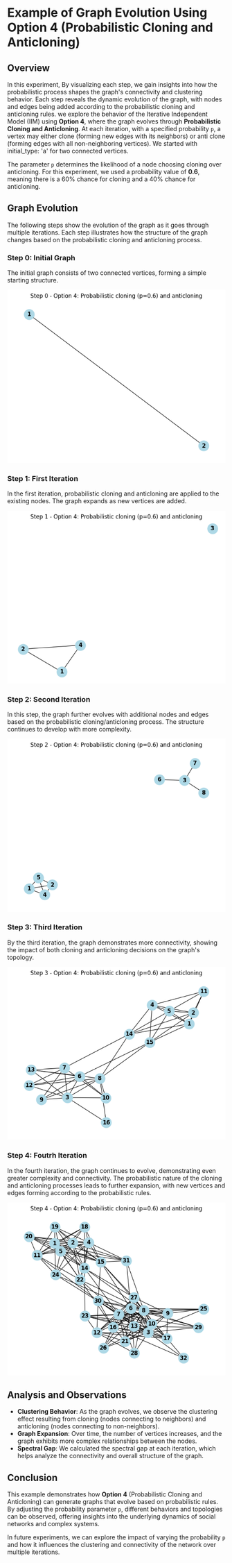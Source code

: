 # Example of Graph Evolution Using Option 4 (Probabilistic Cloning and Anticloning)

## Overview
In this experiment, By visualizing each step, we gain insights into how the probabilistic process shapes the graph's connectivity and clustering behavior. Each step reveals the dynamic evolution of the graph, with nodes and edges being added according to the probabilistic cloning and anticloning rules. we explore the behavior of the Iterative Independent Model (IIM) using **Option 4**, where the graph evolves through **Probabilistic Cloning and Anticloning**. At each iteration, with a specified probability `p`, a vertex may either clone (forming new edges with its neighbors) or anti clone (forming edges with all non-neighboring vertices). We started with initial_type: 'a' for two connected vertices. 

The parameter `p` determines the likelihood of a node choosing cloning over anticloning. For this experiment, we used a probability value of **0.6**, meaning there is a 60% chance for cloning and a 40% chance for anticloning.

## Graph Evolution

The following steps show the evolution of the graph as it goes through multiple iterations. Each step illustrates how the structure of the graph changes based on the probabilistic cloning and anticloning process.

### Step 0: Initial Graph
The initial graph consists of two connected vertices, forming a simple starting structure.

![Step 0 - Initial Graph](https://github.com/Ayo1a/Final-research-project/blob/main/images/step%200%20-%20option%204.png)

### Step 1: First Iteration
In the first iteration, probabilistic cloning and anticloning are applied to the existing nodes. The graph expands as new vertices are added.

![Step 1 - First Iteration](https://github.com/Ayo1a/Final-research-project/blob/main/images/step%201.png)

### Step 2: Second Iteration
In this step, the graph further evolves with additional nodes and edges based on the probabilistic cloning/anticloning process. The structure continues to develop with more complexity.

![Step 2 - Second Iteration](https://github.com/Ayo1a/Final-research-project/blob/main/images/step%202.png)

### Step 3: Third Iteration
By the third iteration, the graph demonstrates more connectivity, showing the impact of both cloning and anticloning decisions on the graph's topology.

![Step 3 - Third Iteration](https://github.com/Ayo1a/Final-research-project/blob/main/images/step%203.png)

### Step 4: Foutrh Iteration
In the fourth iteration, the graph continues to evolve, demonstrating even greater complexity and connectivity. The probabilistic nature of the cloning and anticloning processes leads to further expansion, with new vertices and edges forming according to the probabilistic rules.

![Step 4 - Fourth Iteration](https://github.com/Ayo1a/Final-research-project/blob/main/images/step%204.png)

## Analysis and Observations
- **Clustering Behavior**: As the graph evolves, we observe the clustering effect resulting from cloning (nodes connecting to neighbors) and anticloning (nodes connecting to non-neighbors).
- **Graph Expansion**: Over time, the number of vertices increases, and the graph exhibits more complex relationships between the nodes.
- **Spectral Gap**: We calculated the spectral gap at each iteration, which helps analyze the connectivity and overall structure of the graph.

## Conclusion
This example demonstrates how **Option 4** (Probabilistic Cloning and Anticloning) can generate graphs that evolve based on probabilistic rules. By adjusting the probability parameter `p`, different behaviors and topologies can be observed, offering insights into the underlying dynamics of social networks and complex systems.

In future experiments, we can explore the impact of varying the probability `p` and how it influences the clustering and connectivity of the network over multiple iterations.

